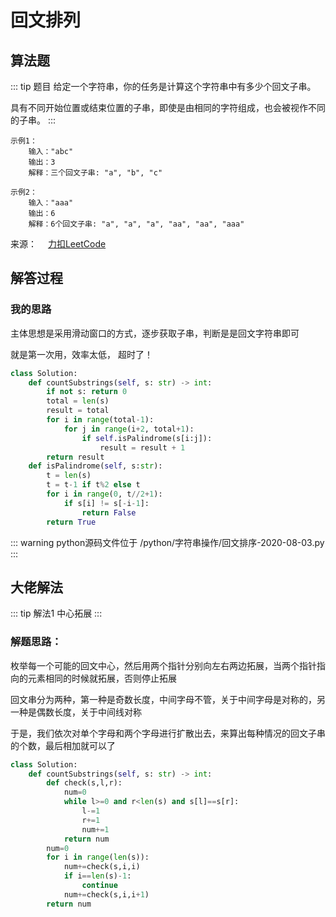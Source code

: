 #  回文排列

## 算法题

::: tip 题目
给定一个字符串，你的任务是计算这个字符串中有多少个回文子串。

具有不同开始位置或结束位置的子串，即使是由相同的字符组成，也会被视作不同的子串。
:::

~~~
示例1：
    输入："abc"
    输出：3
    解释：三个回文子串: "a", "b", "c"
~~~

~~~
示例2：
    输入："aaa"
    输出：6
    解释：6个回文子串: "a", "a", "a", "aa", "aa", "aaa"
~~~

来源：&emsp; [力扣LeetCode](https://leetcode-cn.com/problems/palindromic-substrings/)


##  解答过程

### 我的思路

主体思想是采用滑动窗口的方式，逐步获取子串，判断是是回文字符串即可

就是第一次用，效率太低， 超时了！

```python
class Solution:
    def countSubstrings(self, s: str) -> int:
        if not s: return 0
        total = len(s)
        result = total
        for i in range(total-1):
            for j in range(i+2, total+1):
                if self.isPalindrome(s[i:j]):
                    result = result + 1
        return result
    def isPalindrome(self, s:str):
        t = len(s)
        t = t-1 if t%2 else t
        for i in range(0, t//2+1):
            if s[i] != s[-i-1]:
                return False
        return True
```



::: warning python源码文件位于
/python/字符串操作/回文排序-2020-08-03.py
:::

##  大佬解法

::: tip 解法1
   中心拓展
:::

### 解题思路：

枚举每一个可能的回文中心，然后用两个指针分别向左右两边拓展，当两个指针指向的元素相同的时候就拓展，否则停止拓展

回文串分为两种，第一种是奇数长度，中间字母不管，关于中间字母是对称的，另一种是偶数长度，关于中间线对称

于是，我们依次对单个字母和两个字母进行扩散出去，来算出每种情况的回文子串的个数，最后相加就可以了


```python
class Solution:
    def countSubstrings(self, s: str) -> int:
        def check(s,l,r):
            num=0
            while l>=0 and r<len(s) and s[l]==s[r]:
                l-=1
                r+=1
                num+=1
            return num
        num=0
        for i in range(len(s)):
            num+=check(s,i,i)
            if i==len(s)-1:
                continue
            num+=check(s,i,i+1)
        return num
```
